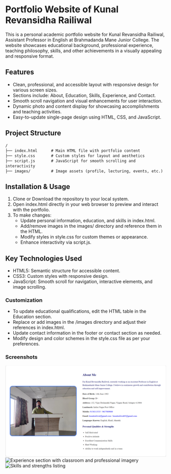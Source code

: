 <h1>Portfolio Website of Kunal Revansidha Railiwal</h1>

<p>This is a personal academic portfolio website for Kunal Revansidha Railiwal, Assistant Professor in English at Brahmadanda Mane Junior College. The website showcases educational background, professional experience, teaching philosophy, skills, and other achievements in a visually appealing and responsive format.</p>

<h2>Features</h2>

- Clean, professional, and accessible layout with responsive design for various screen sizes.
- Sections include: About, Education, Skills, Experience, and Contact.
- Smooth scroll navigation and visual enhancements for user interaction.
- Dynamic photo and content display for showcasing accomplishments and teaching activities.
- Easy-to-update single-page design using HTML, CSS, and JavaScript.

<h2>Project Structure</h2>

```
/
├── index.html      # Main HTML file with portfolio content
├── style.css       # Custom styles for layout and aesthetics
├── script.js       # JavaScript for smooth scrolling and interactivity
├── images/         # Image assets (profile, lecturing, events, etc.)
```

<h2>Installation & Usage</h2>

1. Clone or Download the repository to your local system.
2. Open index.html directly in your web browser to preview and interact with the portfolio.
3. To make changes:
   - Update personal information, education, and skills in index.html.
   - Add/remove images in the images/ directory and reference them in the HTML.
   - Modify styles in style.css for custom themes or appearance.
   - Enhance interactivity via script.js.

<h2>Key Technologies Used</h2>

- HTML5: Semantic structure for accessible content.
- CSS3: Custom styles with responsive design.
- JavaScript: Smooth scroll for navigation, interactive elements, and image scrolling.

<h3>Customization</h3>

- To update educational qualifications, edit the HTML table in the Education section.
- Replace or add images in the /images directory and adjust their references in index.html.
- Update contact information in the footer or contact section as needed.
- Modify design and color schemes in the style.css file as per your preferences.

<h3>Screenshots</h3>

![About section with photo and academic biography](https://github.com/Tanishq747Shivasharan/Lecturer-s-Portfolio/blob/main/Webimg/Screenshot%202025-07-22%20131504.png)
![Experience section with classroom and professional imagery]()
![Skills and strengths listing]()
